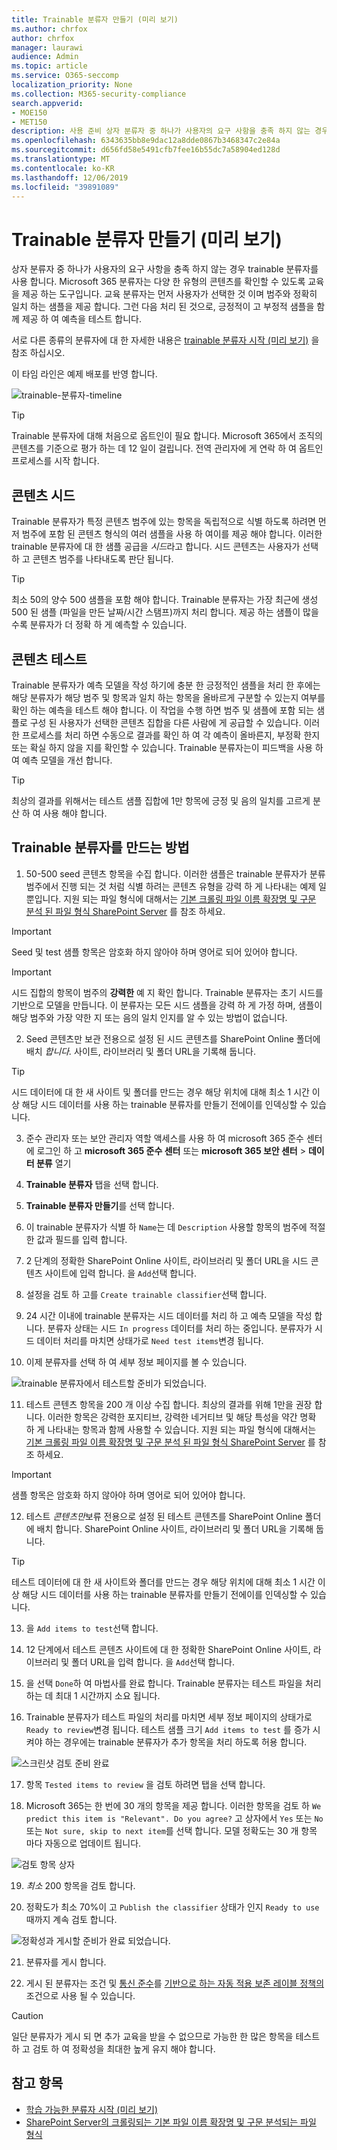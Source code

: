 ```yaml
---
title: Trainable 분류자 만들기 (미리 보기)
ms.author: chrfox
author: chrfox
manager: laurawi
audience: Admin
ms.topic: article
ms.service: O365-seccomp
localization_priority: None
ms.collection: M365-security-compliance
search.appverid:
- MOE150
- MET150
description: 사용 준비 상자 분류자 중 하나가 사용자의 요구 사항을 충족 하지 않는 경우 trainable 분류자를 사용 합니다. Microsoft 365 분류자는 다양 한 유형의 콘텐츠를 확인할 수 있도록 교육을 제공 하는 도구입니다. 이 항목에서는 사용자 지정 분류자를 만드는 방법을 보여 줍니다.
ms.openlocfilehash: 6343635bb8e9dac12a8dde0867b3468347c2e84a
ms.sourcegitcommit: d656fd58e5491cfb7fee16b55dc7a58904ed128d
ms.translationtype: MT
ms.contentlocale: ko-KR
ms.lasthandoff: 12/06/2019
ms.locfileid: "39891089"
---
```

# <a name="creating-a-trainable-classifier-preview"></a>Trainable 분류자 만들기 (미리 보기)

상자 분류자 중 하나가 사용자의 요구 사항을 충족 하지 않는 경우 trainable 분류자를 사용 합니다. Microsoft 365 분류자는 다양 한 유형의 콘텐츠를 확인할 수 있도록 교육을 제공 하는 도구입니다. 교육 분류자는 먼저 사용자가 선택한 것 이며 범주와 정확히 일치 하는 샘플을 제공 합니다. 그런 다음 처리 된 것으로, 긍정적이 고 부정적 샘플을 함께 제공 하 여 예측을 테스트 합니다.

서로 다른 종류의 분류자에 대 한 자세한 내용은 [trainable 분류자 시작 (미리 보기)](classifier-getting-started-with.md) 을 참조 하십시오.

이 타임 라인은 예제 배포를 반영 합니다.

![trainable-분류자-timeline](media/trainable-classifier-deployment-timeline_border.png)

> [!TIP]
> Trainable 분류자에 대해 처음으로 옵트인이 필요 합니다. Microsoft 365에서 조직의 콘텐츠를 기준으로 평가 하는 데 12 일이 걸립니다. 전역 관리자에 게 연락 하 여 옵트인 프로세스를 시작 합니다.

## <a name="seed-content"></a>콘텐츠 시드

Trainable 분류자가 특정 콘텐츠 범주에 있는 항목을 독립적으로 식별 하도록 하려면 먼저 범주에 포함 된 콘텐츠 형식의 여러 샘플을 사용 하 여이를 제공 해야 합니다. 이러한 trainable 분류자에 대 한 샘플 공급을 *시드*라고 합니다. 시드 콘텐츠는 사용자가 선택 하 고 콘텐츠 범주를 나타내도록 판단 됩니다.

> [!TIP]
> 최소 50의 양수 500 샘플을 포함 해야 합니다. Trainable 분류자는 가장 최근에 생성 500 된 샘플 (파일을 만든 날짜/시간 스탬프)까지 처리 합니다. 제공 하는 샘플이 많을 수록 분류자가 더 정확 하 게 예측할 수 있습니다.

## <a name="testing-content"></a>콘텐츠 테스트

Trainable 분류자가 예측 모델을 작성 하기에 충분 한 긍정적인 샘플을 처리 한 후에는 해당 분류자가 해당 범주 및 항목과 일치 하는 항목을 올바르게 구분할 수 있는지 여부를 확인 하는 예측을 테스트 해야 합니다. 이 작업을 수행 하면 범주 및 샘플에 포함 되는 샘플로 구성 된 사용자가 선택한 콘텐츠 집합을 다른 사람에 게 공급할 수 있습니다. 이러한 프로세스를 처리 하면 수동으로 결과를 확인 하 여 각 예측이 올바른지, 부정확 한지 또는 확실 하지 않을 지를 확인할 수 있습니다. Trainable 분류자는이 피드백을 사용 하 여 예측 모델을 개선 합니다.

> [!TIP]
> 최상의 결과를 위해서는 테스트 샘플 집합에 1만 항목에 긍정 및 음의 일치를 고르게 분산 하 여 사용 해야 합니다.

## <a name="how-to-create-a-trainable-classifier"></a>Trainable 분류자를 만드는 방법

1. 50-500 seed 콘텐츠 항목을 수집 합니다. 이러한 샘플은 trainable 분류자가 분류 범주에서 진행 되는 것 처럼 식별 하려는 콘텐츠 유형을 강력 하 게 나타내는 예제 일 뿐입니다. 지원 되는 파일 형식에 대해서는 [기본 크롤링 파일 이름 확장명 및 구문 분석 된 파일 형식 SharePoint Server](https://docs.microsoft.com/sharepoint/technical-reference/default-crawled-file-name-extensions-and-parsed-file-types) 를 참조 하세요.

> [!IMPORTANT]
> Seed 및 test 샘플 항목은 암호화 하지 않아야 하며 영어로 되어 있어야 합니다.

> [!IMPORTANT]
> 시드 집합의 항목이 범주의 **강력한** 예 지 확인 합니다. Trainable 분류자는 초기 시드를 기반으로 모델을 만듭니다. 이 분류자는 모든 시드 샘플을 강력 하 게 가정 하며, 샘플이 해당 범주와 가장 약한 지 또는 음의 일치 인지를 알 수 있는 방법이 없습니다.

2. Seed 콘텐츠만 보관 전용으로 설정 된 시드 콘텐츠를 SharePoint Online 폴더에 배치 *합니다.* 사이트, 라이브러리 및 폴더 URL을 기록해 둡니다.

> [!TIP]
> 시드 데이터에 대 한 새 사이트 및 폴더를 만드는 경우 해당 위치에 대해 최소 1 시간 이상 해당 시드 데이터를 사용 하는 trainable 분류자를 만들기 전에이를 인덱싱할 수 있습니다.

3. 준수 관리자 또는 보안 관리자 역할 액세스를 사용 하 여 microsoft 365 준수 센터에 로그인 하 고 **microsoft 365 준수 센터** 또는 **microsoft 365 보안 센터** > **데이터 분류** 열기

4. **Trainable 분류자** 탭을 선택 합니다.

5. **Trainable 분류자 만들기**를 선택 합니다.

6. 이 trainable 분류자가 식별 하 `Name`는 데 `Description` 사용할 항목의 범주에 적절 한 값과 필드를 입력 합니다.

7. 2 단계의 정확한 SharePoint Online 사이트, 라이브러리 및 폴더 URL을 시드 콘텐츠 사이트에 입력 합니다. 을 `Add`선택 합니다.

8. 설정을 검토 하 고를 `Create trainable classifier`선택 합니다.

9. 24 시간 이내에 trainable 분류자는 시드 데이터를 처리 하 고 예측 모델을 작성 합니다. 분류자 상태는 시드 `In progress` 데이터를 처리 하는 중입니다. 분류자가 시드 데이터 처리를 마치면 상태가로 `Need test items`변경 됩니다.

10. 이제 분류자를 선택 하 여 세부 정보 페이지를 볼 수 있습니다.


![trainable 분류자에서 테스트할 준비가 되었습니다.](media/classifier-trainable-ready-to-test-detail.png)

11. 테스트 콘텐츠 항목을 200 개 이상 수집 합니다. 최상의 결과를 위해 1만을 권장 합니다. 이러한 항목은 강력한 포지티브, 강력한 네거티브 및 해당 특성을 약간 명확 하 게 나타내는 항목과 함께 사용할 수 있습니다. 지원 되는 파일 형식에 대해서는 [기본 크롤링 파일 이름 확장명 및 구문 분석 된 파일 형식 SharePoint Server](https://docs.microsoft.com/sharepoint/technical-reference/default-crawled-file-name-extensions-and-parsed-file-types) 를 참조 하세요.

> [!IMPORTANT]
> 샘플 항목은 암호화 하지 않아야 하며 영어로 되어 있어야 합니다.

12. 테스트 *콘텐츠만*보류 전용으로 설정 된 테스트 콘텐츠를 SharePoint Online 폴더에 배치 합니다. SharePoint Online 사이트, 라이브러리 및 폴더 URL을 기록해 둡니다.

> [!TIP]
> 테스트 데이터에 대 한 새 사이트와 폴더를 만드는 경우 해당 위치에 대해 최소 1 시간 이상 해당 시드 데이터를 사용 하는 trainable 분류자를 만들기 전에이를 인덱싱할 수 있습니다.

13. 을 `Add items to test`선택 합니다.

14. 12 단계에서 테스트 콘텐츠 사이트에 대 한 정확한 SharePoint Online 사이트, 라이브러리 및 폴더 URL을 입력 합니다. 을 `Add`선택 합니다.

15. 을 선택 `Done`하 여 마법사를 완료 합니다. Trainable 분류자는 테스트 파일을 처리 하는 데 최대 1 시간까지 소요 됩니다.

16. Trainable 분류자가 테스트 파일의 처리를 마치면 세부 정보 페이지의 상태가로 `Ready to review`변경 됩니다. 테스트 샘플 크기 `Add items to test` 를 증가 시켜야 하는 경우에는 trainable 분류자가 추가 항목을 처리 하도록 허용 합니다.

![스크린샷 검토 준비 완료](media/classifier-trainable-ready-to-review-detail.png)

17. 항목 `Tested items to review` 을 검토 하려면 탭을 선택 합니다.

18. Microsoft 365는 한 번에 30 개의 항목을 제공 합니다. 이러한 항목을 검토 하 `We predict this item is "Relevant". Do you agree?` 고 상자에서 `Yes` 또는 `No` 또는 `Not sure, skip to next item`를 선택 합니다. 모델 정확도는 30 개 항목 마다 자동으로 업데이트 됩니다.

![검토 항목 상자](media/classifier-trainable-review-detail.png)

19. *최소* 200 항목을 검토 합니다.

<!-- insert Analyze steps here-->

20. 정확도가 최소 70%이 고 `Publish the classifier` 상태가 인지 `Ready to use`때까지 계속 검토 합니다.

![정확성과 게시할 준비가 완료 되었습니다.](media/classifier-trainable-review-ready-to-publish.png)

21. 분류자를 게시 합니다.

22. 게시 된 분류자는 조건 및 [통신 준수](communication-compliance.md)를 [기반으로 하는 자동 적용 보존 레이블 정책의](labels.md#applying-a-retention-label-automatically-based-on-conditions) 조건으로 사용 될 수 있습니다.

> [!CAUTION]
> 일단 분류자가 게시 되 면 추가 교육을 받을 수 없으므로 가능한 한 많은 항목을 테스트 하 고 검토 하 여 정확성을 최대한 높게 유지 해야 합니다.

## <a name="see-also"></a>참고 항목

- [학습 가능한 분류자 시작 (미리 보기)](classifier-getting-started-with.md)
- [SharePoint Server의 크롤링되는 기본 파일 이름 확장명 및 구문 분석되는 파일 형식](https://docs.microsoft.com/sharepoint/technical-reference/default-crawled-file-name-extensions-and-parsed-file-types)
